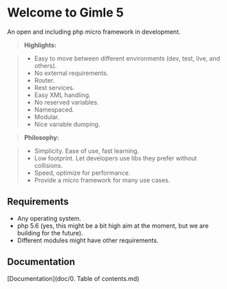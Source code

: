 Welcome to Gimle 5
==================
An open and including php micro framework in development.


> **Highlights:**

> - Easy to move between different environments (dev, test, live, and others).
> - No external requirements.
> - Router.
> - Rest services.
> - Easy XML handling.
> - No reserved variables.
> - Namespaced.
> - Modular.
> - Nice variable dumping.


> **Philosophy:**

> - Simplicity. Ease of use, fast learning.
> - Low footprint. Let developers use libs they prefer without collisions.
> - Speed, optimize for performance.
> - Provide a micro framework for many use cases.


Requirements
------------
- Any operating system.
- php 5.6 (yes, this might be a bit high aim at the moment, but we are building for the future).
- Different modules might have other requirements.


Documentation
-------
[Documentation](doc/0. Table of contents.md)

